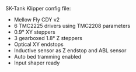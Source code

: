 SK-Tank Klipper config file:
- Mellow Fly CDY v2
- 6 TMC2225 drivers using TMC2208 parameters
- 0.9° XY steppers
- 3 gearboxed 1.8° Z steppers
- Optical XY endstops
- Inductive sensor as Z endstop and ABL sensor
- Auto bed tramming enabled
- Input shaper ready
